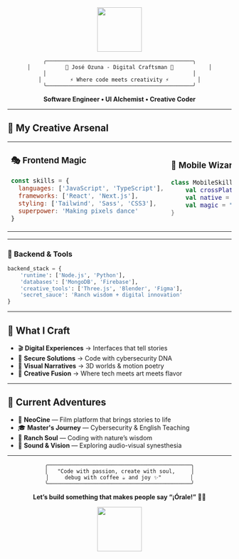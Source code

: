 <div align="center">
  <img src="https://media.giphy.com/media/ES4Vcv8zWfIt2/giphy.gif" width="100" />
</div>

<div align="center">

```ascii
╭──────────────────────────────────────────────╮
│           🌟 José Ozuna - Digital Craftsman 🌟           │
│                                              │
│         ⚡ Where code meets creativity ⚡         │
╰──────────────────────────────────────────────╯
```

</div>

<div align="center"><strong>Software Engineer • UI Alchemist • Creative Coder</strong></div>

---

## 🎨 My Creative Arsenal

<table>
<tr>
<td width="50%">

### 🎭 Frontend Magic

```javascript
const skills = {
  languages: ['JavaScript', 'TypeScript'],
  frameworks: ['React', 'Next.js'],
  styling: ['Tailwind', 'Sass', 'CSS3'],
  superpower: 'Making pixels dance'
}
```

</td>
<td width="50%">

### 📱 Mobile Wizardry

```kotlin
class MobileSkills {
    val crossPlatform = "React Native"
    val native = listOf("Java", "Kotlin")
    val magic = "Apps that feel alive"
}
```

</td>
</tr>
</table>

---

### 🔧 Backend & Tools

```python
backend_stack = {
    'runtime': ['Node.js', 'Python'],
    'databases': ['MongoDB', 'Firebase'],
    'creative_tools': ['Three.js', 'Blender', 'Figma'],
    'secret_sauce': 'Ranch wisdom + digital innovation'
}
```

---

## 🚀 What I Craft

- 🎬 **Digital Experiences** → Interfaces that tell stories  
- 🔐 **Secure Solutions** → Code with cybersecurity DNA  
- 🎨 **Visual Narratives** → 3D worlds & motion poetry  
- 🍳 **Creative Fusion** → Where tech meets art meets flavor

---

## 🎯 Current Adventures

- 🎥 **NeoCine** — Film platform that brings stories to life  
- 🎓 **Master's Journey** — Cybersecurity & English Teaching  
- 🐣 **Ranch Soul** — Coding with nature’s wisdom  
- 🎵 **Sound & Vision** — Exploring audio-visual synesthesia

---

<div align="center">

```ascii
╭─────────────────────────────────────────────╮
│   "Code with passion, create with soul,     │
│     debug with coffee ☕ and joy ✨"         │
╰─────────────────────────────────────────────╯
```

**Let’s build something that makes people say “¡Órale!”** 🌮🚀

</div>

<div align="center">
  <img src="https://media.giphy.com/media/QDjpIL6oNCVZ4qzGs7/giphy.gif" width="100" />
</div>
